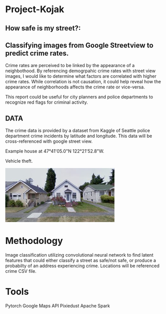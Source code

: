 # Project-Kojak 

## How safe is my street?: 
## Classifying images from Google Streetview to predict crime rates.

Crime rates are perceived to be linked by the appearance of a neighbothood. By referencing demogrpahic crime rates with street view images, I would like to determine what factors are correlated with higher crime rates.
While correlation is not causation, it could help reveal how the appearance of neighborhoods affects the crime rate or vice-versa.

This report could be useful for city planners and police departments to recognize red flags for criminal activity.

## DATA

The crime data is provided by a dataset from Kaggle of Seattle police department crime incidents by latitude and longitude. This data will be cross-referenced with google street view.

Example house at 47°41'05.0"N 122°21'52.8"W.

Vehicle theft.


![Image of House](https://github.com/datalex3/Project-Kojak/blob/master/googhouse.jpeg)



# Methodology

Image classification utilizing convolutional neural network to find latent features that could either classify a street as safe/not safe, or produce a probabilty of an address experiencing crime.
Locations will be referenced crime CSV file. 

# Tools

Pytorch
Google Maps API
Pixiedust
Apache Spark
